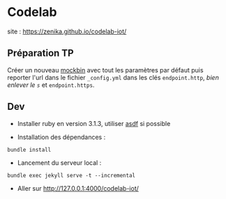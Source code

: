 # Codelab

site : https://zenika.github.io/codelab-iot/

## Préparation TP

Créer un nouveau [mockbin](https://mockbin.org/) avec tout les paramètres par défaut puis reporter l'url dans le fichier `_config.yml` dans les clés `endpoint.http`, *bien enlever le `s`* et `endpoint.https`.

## Dev

- Installer ruby en version 3.1.3, utiliser [asdf](https://asdf-vm.com/) si possible

- Installation des dépendances :
```shell
bundle install
```

- Lancement du serveur local :
```shell
bundle exec jekyll serve -t --incremental
```

- Aller sur http://127.0.0.1:4000/codelab-iot/
